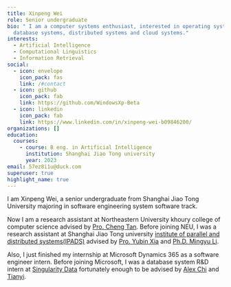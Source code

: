 ```yaml
---
title: Xinpeng Wei
role: Senior undergraduate
bio: " I﻿ am a computer systems enthusiast, interested in operating systems,
  database systems, distributed systems and cloud systems."
interests:
  - Artificial Intelligence
  - Computational Linguistics
  - Information Retrieval
social:
  - icon: envelope
    icon_pack: fas
    link: /#contact
  - icon: github
    icon_pack: fab
    link: https://github.com/WindowsXp-Beta
  - icon: linkedin
    icon_pack: fab
    link: https://www.linkedin.com/in/xinpeng-wei-b09846200/
organizations: []
education:
  courses:
    - course: B eng. in Artificial Intelligence
      institution: Shanghai Jiao Tong university
      year: 2023
email: 57ez8i1u@duck.com
superuser: true
highlight_name: true
---
```

I﻿ am Xinpeng Wei, a senior undergraduate from Shanghai Jiao Tong University majoring in software engineering system software track.

N﻿ow I am a research assistant at Northeastern University khoury college of computer science advised by [Pro. Cheng Tan](https://www.khoury.northeastern.edu/people/cheng-tan/). Before joining NEU, I was a research assistant at Shanghai Jiao Tong university [institute of parallel and distributed systems(IPADS)](https://ipads.se.sjtu.edu.cn/) advised by [Pro. Yubin Xia](https://ipads.se.sjtu.edu.cn/pub/members/yubin_xia) and [Ph.D. Mingyu Li](https://maxul.github.io).

A﻿lso, I﻿ just finished my internship at Microsoft Dynamics 365 as a software engineer intern. Before joining Microsoft, I was a database system R&D intern at [Singularity Data](https://www.risingwave-labs.com/) fortunately enough to be advised by [Alex Chi](https://www.skyzh.dev) and [Tianyi](https://blog.zhuangty.com).
